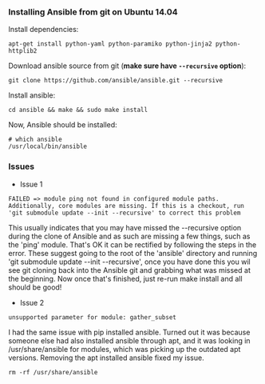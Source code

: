 ### Installing Ansible from git on Ubuntu 14.04

Install dependencies:
```
apt-get install python-yaml python-paramiko python-jinja2 python-httplib2
```

Download ansible source from git (**make sure have `--recursive` option**):
```
git clone https://github.com/ansible/ansible.git --recursive
```

Install ansible:
```
cd ansible && make && sudo make install
```

Now, Ansible should be installed:
```
# which ansible
/usr/local/bin/ansible

```

### Issues

- Issue 1

```
FAILED => module ping not found in configured module paths.  Additionally, core modules are missing. If this is a checkout, run 'git submodule update --init --recursive' to correct this problem
```

This usually indicates that you may have missed the --recursive option during the clone of Ansible and as such are missing a few things, such as the 'ping' module. That's OK it can be rectified by following the steps in the error. These suggest going to the root of the 'ansible' directory and running 'git submodule update --init --recursive', once you have done this you wil see git cloning back into the Ansible git and grabbing what was missed at the beginning. Now once that's finished, just re-run make install and all should be good!

- Issue 2

```
unsupported parameter for module: gather_subset
```

I had the same issue with pip installed ansible. Turned out it was because someone else had also installed ansible through apt, and it was looking in /usr/share/ansible for modules, which was picking up the outdated apt versions. Removing the apt installed ansible fixed my issue. 
```
rm -rf /usr/share/ansible
```

